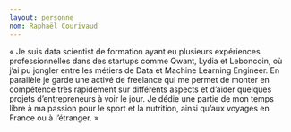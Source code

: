```yaml
---
layout: personne 
nom: Raphaël Courivaud 
---
```


« Je suis data scientist de formation ayant eu plusieurs expériences professionnelles dans des startups comme Qwant, Lydia et Leboncoin, où j’ai pu jongler entre les métiers de Data et Machine Learning Engineer. En parallèle je garde une activé de freelance qui me permet de monter en compétence très rapidement sur différents aspects et d’aider quelques projets d’entrepreneurs à voir le jour. Je dédie une partie de mon temps libre à ma passion pour le sport et la nutrition, ainsi qu’aux voyages en France ou à l’étranger. »
